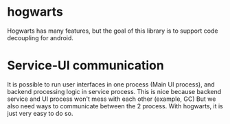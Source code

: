hogwarts
========

Hogwarts has many features, but the goal of this library is to support code decoupling for android.

Service-UI communication
========================
It is possible to run user interfaces in one process (Main UI process), and backend processing logic in service process. This is nice because backend service and UI process won't mess with each other (example, GC)
But we also need ways to communicate between the 2 process. With hogwarts, it is just very easy to do so.
